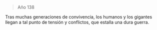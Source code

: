> Año 138

Tras muchas generaciones de convivencia, los humanos y los gigantes llegan a tal punto de tensión y conflictos, que estalla una dura guerra.